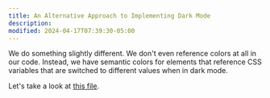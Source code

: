 ```yaml
---
title: An Alternative Approach to Implementing Dark Mode
description:
modified: 2024-04-17T07:39:30-05:00
---
```


We do something slightly different. We don't even reference colors at all in our code. Instead, we have semantic colors for elements that reference CSS variables that are switched to different values when in dark mode.

Let's take a look at [this file](https://github.com/temporalio/ui/blob/main/src/lib/theme/plugin.ts).
